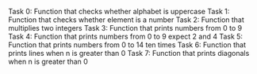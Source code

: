 Task 0: Function that checks whether alphabet is uppercase
Task 1: Function that checks whether element is a number
Task 2: Function that multiplies two integers
Task 3: Function that prints numbers from 0 to 9
Task 4: Function that prints numbers from 0 to 9 expect 2 and 4
Task 5: Function that prints numbers from 0 to 14 ten times
Task 6: Function that prints lines when n is greater than 0
Task 7: Function that prints diagonals when n is greater than 0

